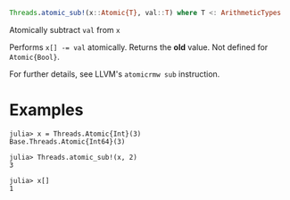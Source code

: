 ```julia
Threads.atomic_sub!(x::Atomic{T}, val::T) where T <: ArithmeticTypes
```

Atomically subtract `val` from `x`

Performs `x[] -= val` atomically. Returns the **old** value. Not defined for `Atomic{Bool}`.

For further details, see LLVM's `atomicrmw sub` instruction.

# Examples

```jldoctest
julia> x = Threads.Atomic{Int}(3)
Base.Threads.Atomic{Int64}(3)

julia> Threads.atomic_sub!(x, 2)
3

julia> x[]
1
```
